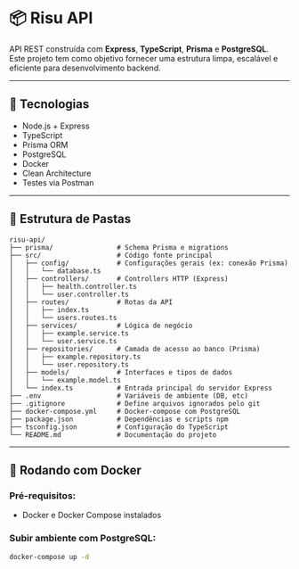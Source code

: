 # 📦 Risu API

API REST construída com **Express**, **TypeScript**, **Prisma** e **PostgreSQL**.  
Este projeto tem como objetivo fornecer uma estrutura limpa, escalável e eficiente para desenvolvimento backend.

---

## 🚀 Tecnologias

- Node.js + Express
- TypeScript
- Prisma ORM
- PostgreSQL
- Docker
- Clean Architecture
- Testes via Postman

---

## 📁 Estrutura de Pastas

```plaintext
risu-api/
├── prisma/                # Schema Prisma e migrations
├── src/                   # Código fonte principal
│   ├── config/            # Configurações gerais (ex: conexão Prisma)
│   │   └── database.ts
│   ├── controllers/       # Controllers HTTP (Express)
│   │   ├── health.controller.ts
│   │   └── user.controller.ts
│   ├── routes/            # Rotas da API
│   │   ├── index.ts
│   │   └── users.routes.ts
│   ├── services/          # Lógica de negócio
│   │   ├── example.service.ts
│   │   └── user.service.ts
│   ├── repositories/      # Camada de acesso ao banco (Prisma)
│   │   ├── example.repository.ts
│   │   └── user.repository.ts
│   ├── models/            # Interfaces e tipos de dados
│   │   └── example.model.ts
│   └── index.ts           # Entrada principal do servidor Express
├── .env                   # Variáveis de ambiente (DB, etc)
├── .gitignore             # Define arquivos ignorados pelo git
├── docker-compose.yml     # Docker-compose com PostgreSQL
├── package.json           # Dependências e scripts npm
├── tsconfig.json          # Configuração do TypeScript
└── README.md              # Documentação do projeto
```

---

## 🐳 Rodando com Docker

### Pré-requisitos:
- Docker e Docker Compose instalados

### Subir ambiente com PostgreSQL:

```bash
docker-compose up -d
```

